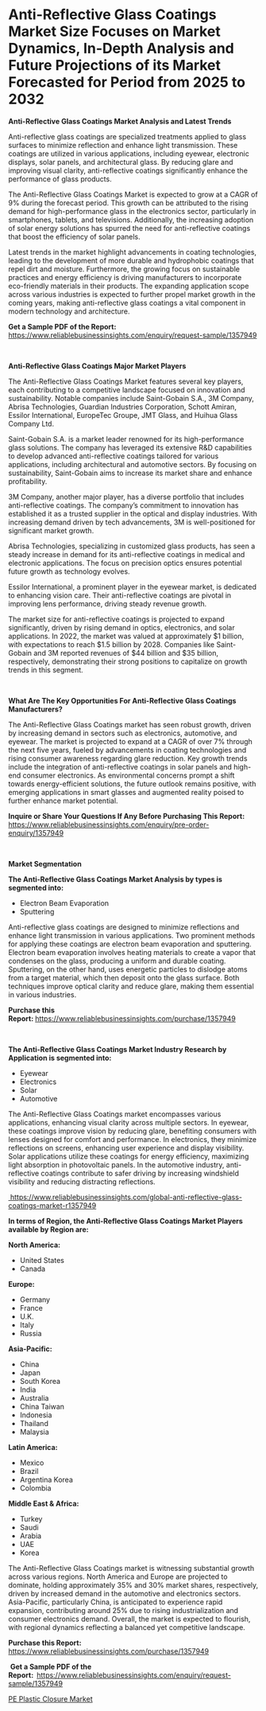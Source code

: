 <p><h1>Anti-Reflective Glass Coatings Market Size Focuses on Market Dynamics, In-Depth Analysis and Future Projections of its Market Forecasted for Period from 2025 to 2032</h1></p><p><strong>Anti-Reflective Glass Coatings Market Analysis and Latest Trends</strong></p>
<p><p>Anti-reflective glass coatings are specialized treatments applied to glass surfaces to minimize reflection and enhance light transmission. These coatings are utilized in various applications, including eyewear, electronic displays, solar panels, and architectural glass. By reducing glare and improving visual clarity, anti-reflective coatings significantly enhance the performance of glass products.</p><p>The Anti-Reflective Glass Coatings Market is expected to grow at a CAGR of 9% during the forecast period. This growth can be attributed to the rising demand for high-performance glass in the electronics sector, particularly in smartphones, tablets, and televisions. Additionally, the increasing adoption of solar energy solutions has spurred the need for anti-reflective coatings that boost the efficiency of solar panels.</p><p>Latest trends in the market highlight advancements in coating technologies, leading to the development of more durable and hydrophobic coatings that repel dirt and moisture. Furthermore, the growing focus on sustainable practices and energy efficiency is driving manufacturers to incorporate eco-friendly materials in their products. The expanding application scope across various industries is expected to further propel market growth in the coming years, making anti-reflective glass coatings a vital component in modern technology and architecture.</p></p>
<p><strong>Get a Sample PDF of the Report:&nbsp;</strong> <a href="https://www.reliablebusinessinsights.com/enquiry/request-sample/1357949?utm_campaign=2731&utm_medium=2&utm_source=Github&utm_content=ia&utm_term=02042025&utm_id=anti-reflective-glass-coatings">https://www.reliablebusinessinsights.com/enquiry/request-sample/1357949</a></p>
<p>&nbsp;</p>
<p><strong>Anti-Reflective Glass Coatings Major Market Players</strong></p>
<p><p>The Anti-Reflective Glass Coatings Market features several key players, each contributing to a competitive landscape focused on innovation and sustainability. Notable companies include Saint-Gobain S.A., 3M Company, Abrisa Technologies, Guardian Industries Corporation, Schott Amiran, Essilor International, EuropeTec Groupe, JMT Glass, and Huihua Glass Company Ltd.</p><p>Saint-Gobain S.A. is a market leader renowned for its high-performance glass solutions. The company has leveraged its extensive R&D capabilities to develop advanced anti-reflective coatings tailored for various applications, including architectural and automotive sectors. By focusing on sustainability, Saint-Gobain aims to increase its market share and enhance profitability.</p><p>3M Company, another major player, has a diverse portfolio that includes anti-reflective coatings. The company’s commitment to innovation has established it as a trusted supplier in the optical and display industries. With increasing demand driven by tech advancements, 3M is well-positioned for significant market growth.</p><p>Abrisa Technologies, specializing in customized glass products, has seen a steady increase in demand for its anti-reflective coatings in medical and electronic applications. The focus on precision optics ensures potential future growth as technology evolves.</p><p>Essilor International, a prominent player in the eyewear market, is dedicated to enhancing vision care. Their anti-reflective coatings are pivotal in improving lens performance, driving steady revenue growth.</p><p>The market size for anti-reflective coatings is projected to expand significantly, driven by rising demand in optics, electronics, and solar applications. In 2022, the market was valued at approximately $1 billion, with expectations to reach $1.5 billion by 2028. Companies like Saint-Gobain and 3M reported revenues of $44 billion and $35 billion, respectively, demonstrating their strong positions to capitalize on growth trends in this segment.</p></p>
<p>&nbsp;</p>
<p><strong>What Are The Key Opportunities For Anti-Reflective Glass Coatings Manufacturers?</strong></p>
<p><p>The Anti-Reflective Glass Coatings market has seen robust growth, driven by increasing demand in sectors such as electronics, automotive, and eyewear. The market is projected to expand at a CAGR of over 7% through the next five years, fueled by advancements in coating technologies and rising consumer awareness regarding glare reduction. Key growth trends include the integration of anti-reflective coatings in solar panels and high-end consumer electronics. As environmental concerns prompt a shift towards energy-efficient solutions, the future outlook remains positive, with emerging applications in smart glasses and augmented reality poised to further enhance market potential.</p></p>
<p><strong>Inquire or Share Your Questions If Any Before Purchasing This Report:</strong> <a href="https://www.reliablebusinessinsights.com/enquiry/pre-order-enquiry/1357949?utm_campaign=2731&utm_medium=2&utm_source=Github&utm_content=ia&utm_term=02042025&utm_id=anti-reflective-glass-coatings">https://www.reliablebusinessinsights.com/enquiry/pre-order-enquiry/1357949</a></p>
<p>&nbsp;</p>
<p><strong>Market Segmentation</strong></p>
<p><strong>The Anti-Reflective Glass Coatings Market Analysis by types is segmented into:</strong></p>
<p><ul><li>Electron Beam Evaporation</li><li>Sputtering</li></ul></p>
<p><p>Anti-reflective glass coatings are designed to minimize reflections and enhance light transmission in various applications. Two prominent methods for applying these coatings are electron beam evaporation and sputtering. Electron beam evaporation involves heating materials to create a vapor that condenses on the glass, producing a uniform and durable coating. Sputtering, on the other hand, uses energetic particles to dislodge atoms from a target material, which then deposit onto the glass surface. Both techniques improve optical clarity and reduce glare, making them essential in various industries.</p></p>
<p><strong>Purchase this Report:&nbsp;</strong><a href="https://www.reliablebusinessinsights.com/purchase/1357949?utm_campaign=2731&utm_medium=2&utm_source=Github&utm_content=ia&utm_term=02042025&utm_id=anti-reflective-glass-coatings">https://www.reliablebusinessinsights.com/purchase/1357949</a></p>
<p>&nbsp;</p>
<p><strong>The Anti-Reflective Glass Coatings Market Industry Research by Application is segmented into:</strong></p>
<p><ul><li>Eyewear</li><li>Electronics</li><li>Solar</li><li>Automotive</li></ul></p>
<p><p>The Anti-Reflective Glass Coatings market encompasses various applications, enhancing visual clarity across multiple sectors. In eyewear, these coatings improve vision by reducing glare, benefiting consumers with lenses designed for comfort and performance. In electronics, they minimize reflections on screens, enhancing user experience and display visibility. Solar applications utilize these coatings for energy efficiency, maximizing light absorption in photovoltaic panels. In the automotive industry, anti-reflective coatings contribute to safer driving by increasing windshield visibility and reducing distracting reflections.</p></p>
<p><a href="https://www.reliablebusinessinsights.com/global-anti-reflective-glass-coatings-market-r1357949?utm_campaign=2731&utm_medium=2&utm_source=Github&utm_content=ia&utm_term=02042025&utm_id=anti-reflective-glass-coatings">&nbsp;https://www.reliablebusinessinsights.com/global-anti-reflective-glass-coatings-market-r1357949</a></p>
<p><strong>In terms of Region, the Anti-Reflective Glass Coatings Market Players available by Region are:</strong></p>
<p>
    <p> <strong> North America: </strong>
        <ul>
            <li>United States</li>
            <li>Canada</li>
        </ul>
        </p> 
    <p> <strong> Europe: </strong>
        <ul>
            <li>Germany</li>
            <li>France</li>
            <li>U.K.</li>
            <li>Italy</li>
            <li>Russia</li>
        </ul>
        </p> 
    <p> <strong> Asia-Pacific: </strong>
        <ul>
            <li>China</li>
            <li>Japan</li>
            <li>South Korea</li>
            <li>India</li>
            <li>Australia</li>
            <li>China Taiwan</li>
            <li>Indonesia</li>
            <li>Thailand</li>
            <li>Malaysia</li>
        </ul>
        </p> 
    <p> <strong> Latin America: </strong>
        <ul>
            <li>Mexico</li>
            <li>Brazil</li>
            <li>Argentina Korea</li>
            <li>Colombia</li>
        </ul>
        </p> 
    <p> <strong> Middle East & Africa: </strong>
        <ul>
            <li>Turkey</li>
            <li>Saudi</li>
            <li>Arabia</li>
            <li>UAE</li>
            <li>Korea</li>
        </ul>
    </p>
    </p>
<p><p>The Anti-Reflective Glass Coatings market is witnessing substantial growth across various regions. North America and Europe are projected to dominate, holding approximately 35% and 30% market shares, respectively, driven by increased demand in the automotive and electronics sectors. Asia-Pacific, particularly China, is anticipated to experience rapid expansion, contributing around 25% due to rising industrialization and consumer electronics demand. Overall, the market is expected to flourish, with regional dynamics reflecting a balanced yet competitive landscape.</p></p>
<p><strong>Purchase this Report: </strong><a href="https://www.reliablebusinessinsights.com/purchase/1357949?utm_campaign=2731&utm_medium=2&utm_source=Github&utm_content=ia&utm_term=02042025&utm_id=anti-reflective-glass-coatings">https://www.reliablebusinessinsights.com/purchase/1357949</a></p>
<p>&nbsp;<strong>Get a Sample PDF of the Report:&nbsp;&nbsp;</strong><a href="https://www.reliablebusinessinsights.com/enquiry/request-sample/1357949?utm_campaign=2731&utm_medium=2&utm_source=Github&utm_content=ia&utm_term=02042025&utm_id=anti-reflective-glass-coatings">https://www.reliablebusinessinsights.com/enquiry/request-sample/1357949</a></p>
<p><strong></strong></p>
<p><p><a href="https://github.com/viipposahko25/Market-Research-Report-List-1/blob/main/pe-plastic-closure-market.md?utm_campaign=2731&utm_medium=2&utm_source=Github&utm_content=ia&utm_term=02042025&utm_id=anti-reflective-glass-coatings">PE Plastic Closure Market</a></p></p>